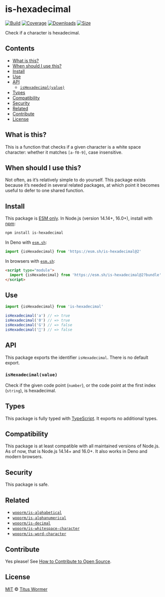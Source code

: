 # is-hexadecimal

[![Build][build-badge]][build]
[![Coverage][coverage-badge]][coverage]
[![Downloads][downloads-badge]][downloads]
[![Size][size-badge]][size]

Check if a character is hexadecimal.

## Contents

*   [What is this?](#what-is-this)
*   [When should I use this?](#when-should-i-use-this)
*   [Install](#install)
*   [Use](#use)
*   [API](#api)
    *   [`isHexadecimal(value)`](#ishexadecimalvalue)
*   [Types](#types)
*   [Compatibility](#compatibility)
*   [Security](#security)
*   [Related](#related)
*   [Contribute](#contribute)
*   [License](#license)

## What is this?

This is a function that checks if a given character is a white space character:
whether it matches `[a-f0-9]`, case insensitive.

## When should I use this?

Not often, as it’s relatively simple to do yourself.
This package exists because it’s needed in several related packages, at which
point it becomes useful to defer to one shared function.

## Install

This package is [ESM only][esm].
In Node.js (version 14.14+, 16.0+), install with [npm][]:

```sh
npm install is-hexadecimal
```

In Deno with [`esm.sh`][esmsh]:

```js
import {isHexadecimal} from 'https://esm.sh/is-hexadecimal@2'
```

In browsers with [`esm.sh`][esmsh]:

```html
<script type="module">
  import {isHexadecimal} from 'https://esm.sh/is-hexadecimal@2?bundle'
</script>
```

## Use

```js
import {isHexadecimal} from 'is-hexadecimal'

isHexadecimal('a') // => true
isHexadecimal('0') // => true
isHexadecimal('G') // => false
isHexadecimal('💩') // => false
```

## API

This package exports the identifier `isHexadecimal`.
There is no default export.

### `isHexadecimal(value)`

Check if the given code point (`number`), or the code point at the first index
(`string`), is hexadecimal.

## Types

This package is fully typed with [TypeScript][].
It exports no additional types.

## Compatibility

This package is at least compatible with all maintained versions of Node.js.
As of now, that is Node.js 14.14+ and 16.0+.
It also works in Deno and modern browsers.

## Security

This package is safe.

## Related

*   [`wooorm/is-alphabetical`](https://github.com/wooorm/is-alphabetical)
*   [`wooorm/is-alphanumerical`](https://github.com/wooorm/is-alphabetical)
*   [`wooorm/is-decimal`](https://github.com/wooorm/is-decimal)
*   [`wooorm/is-whitespace-character`](https://github.com/wooorm/is-whitespace-character)
*   [`wooorm/is-word-character`](https://github.com/wooorm/is-word-character)

## Contribute

Yes please!
See [How to Contribute to Open Source][contribute].

## License

[MIT][license] © [Titus Wormer][author]

<!-- Definitions -->

[build-badge]: https://github.com/wooorm/is-hexadecimal/workflows/main/badge.svg

[build]: https://github.com/wooorm/is-hexadecimal/actions

[coverage-badge]: https://img.shields.io/codecov/c/github/wooorm/is-hexadecimal.svg

[coverage]: https://codecov.io/github/wooorm/is-hexadecimal

[downloads-badge]: https://img.shields.io/npm/dm/is-hexadecimal.svg

[downloads]: https://www.npmjs.com/package/is-hexadecimal

[size-badge]: https://img.shields.io/bundlephobia/minzip/is-hexadecimal.svg

[size]: https://bundlephobia.com/result?p=is-hexadecimal

[npm]: https://docs.npmjs.com/cli/install

[esmsh]: https://esm.sh

[license]: license

[author]: https://wooorm.com

[esm]: https://gist.github.com/sindresorhus/a39789f98801d908bbc7ff3ecc99d99c

[typescript]: https://www.typescriptlang.org

[contribute]: https://opensource.guide/how-to-contribute/
